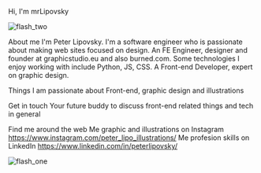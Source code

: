 Hi, I'm mrLipovsky 

![flash_two](https://user-images.githubusercontent.com/90620664/210165254-4e4be329-72a9-4eab-a593-95cd9d914078.png)


About me
I'm Peter Lipovsky. I'm a software engineer who is passionate about making web sites focused on design. An FE Engineer, designer and founder at graphicstudio.eu and also burned.com. Some technologies I enjoy working with include Python, JS, CSS. A Front-end Developer, expert on graphic design. 

Things I am passionate about
Front-end, graphic design and illustrations

Get in touch
Your future buddy to discuss front-end related things and tech in general

Find me around the web
Me graphic and illustrations on Instagram https://www.instagram.com/peter_lipo_illustrations/
Me profesion skills on LinkedIn https://www.linkedin.com/in/peterlipovsky/

![flash_one](https://user-images.githubusercontent.com/90620664/210165255-84fce829-a5a2-4992-a6e4-5118ce4a58bf.png)
